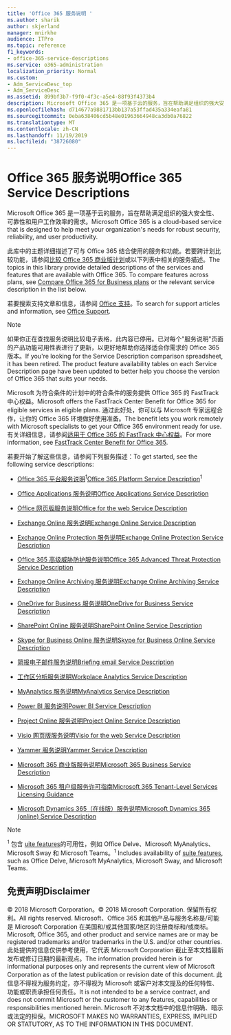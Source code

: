 ```yaml
---
title: 'Office 365 服务说明 '
ms.author: sharik
author: skjerland
manager: mnirkhe
audience: ITPro
ms.topic: reference
f1_keywords:
- office-365-service-descriptions
ms.service: o365-administration
localization_priority: Normal
ms.custom:
- Adm_ServiceDesc_top
- Adm_ServiceDesc
ms.assetid: 899bf3b7-f9f0-4f3c-a5e4-88f93f4373b4
description: Microsoft Office 365 是一项基于云的服务，旨在帮助满足组织的强大安全性、可靠性和用户工作效率的需求。
ms.openlocfilehash: d714677a9881713bb137a53ffad435a334eafa81
ms.sourcegitcommit: 0eba638406cd5b48e01963664948ca3db0a76822
ms.translationtype: MT
ms.contentlocale: zh-CN
ms.lasthandoff: 11/19/2019
ms.locfileid: "38726080"
---
```

# <a name="office-365-service-descriptions"></a><span data-ttu-id="545ee-103">Office 365 服务说明</span><span class="sxs-lookup"><span data-stu-id="545ee-103">Office 365 Service Descriptions</span></span> 

<span data-ttu-id="545ee-104">Microsoft Office 365 是一项基于云的服务，旨在帮助满足组织的强大安全性、可靠性和用户工作效率的需求。</span><span class="sxs-lookup"><span data-stu-id="545ee-104">Microsoft Office 365 is a cloud-based service that is designed to help meet your organization's needs for robust security, reliability, and user productivity.</span></span> 
  
<span data-ttu-id="545ee-p101">此库中的主题详细描述了可与 Office 365 结合使用的服务和功能。若要跨计划比较功能，请参阅[比较 Office 365 商业版计划](https://go.microsoft.com/fwlink/?LinkID=799177&amp;clcid=0x409)或以下列表中相关的服务描述。</span><span class="sxs-lookup"><span data-stu-id="545ee-p101">The topics in this library provide detailed descriptions of the services and features that are available with Office 365. To compare features across plans, see [Compare Office 365 for Business plans](https://go.microsoft.com/fwlink/?LinkID=799177&amp;clcid=0x409) or the relevant service description in the list below.</span></span> 
  
<span data-ttu-id="545ee-107">若要搜索支持文章和信息，请参阅 [Office 支持](https://support.office.com/)。</span><span class="sxs-lookup"><span data-stu-id="545ee-107">To search for support articles and information, see [Office Support](https://support.office.com/).</span></span>
  
> [!NOTE]
> <span data-ttu-id="545ee-p102">如果你正在查找服务说明比较电子表格，此内容已停用。已对每个"服务说明"页面的产品功能可用性表进行了更新，以更好地帮助你选择适合你需求的 Office 365 版本。</span><span class="sxs-lookup"><span data-stu-id="545ee-p102">If you're looking for the Service Description comparison spreadsheet, it has been retired. The product feature availability tables on each Service Description page have been updated to better help you choose the version of Office 365 that suits your needs.</span></span> 
  
<span data-ttu-id="545ee-110">Microsoft 为符合条件的计划中的符合条件的服务提供 Office 365 的 FastTrack 中心权益。</span><span class="sxs-lookup"><span data-stu-id="545ee-110">Microsoft offers the FastTrack Center Benefit for Office 365 for eligible services in eligible plans.</span></span> <span data-ttu-id="545ee-111">通过此好处，你可以与 Microsoft 专家远程合作，让你的 Office 365 环境做好使用准备。</span><span class="sxs-lookup"><span data-stu-id="545ee-111">The benefit lets you work remotely with Microsoft specialists to get your Office 365 environment ready for use.</span></span> <span data-ttu-id="545ee-112">有关详细信息，请参阅[适用于 Office 365 的 FastTrack 中心权益](https://docs.microsoft.com/fasttrack/O365-fasttrack-benefit-for-office-365)。</span><span class="sxs-lookup"><span data-stu-id="545ee-112">For more information, see [FastTrack Center Benefit for Office 365](https://docs.microsoft.com/fasttrack/O365-fasttrack-benefit-for-office-365).</span></span>
  
<span data-ttu-id="545ee-113">若要开始了解这些信息，请参阅下列服务描述：</span><span class="sxs-lookup"><span data-stu-id="545ee-113">To get started, see the following service descriptions:</span></span>
  
- <span data-ttu-id="545ee-114">[Office 365 平台服务说明](office-365-platform-service-description/office-365-platform-service-description.md)<sup>1</sup></span><span class="sxs-lookup"><span data-stu-id="545ee-114">[Office 365 Platform Service Description](office-365-platform-service-description/office-365-platform-service-description.md)<sup>1</sup></span></span>
    
- [<span data-ttu-id="545ee-115">Office Applications 服务说明</span><span class="sxs-lookup"><span data-stu-id="545ee-115">Office Applications Service Description</span></span>](office-applications-service-description/office-applications-service-description.md)
    
- [<span data-ttu-id="545ee-116">Office 网页版服务说明</span><span class="sxs-lookup"><span data-stu-id="545ee-116">Office for the web Service Description</span></span>](office-online-service-description/office-online-service-description.md)
    
- [<span data-ttu-id="545ee-117">Exchange Online 服务说明</span><span class="sxs-lookup"><span data-stu-id="545ee-117">Exchange Online Service Description</span></span>](exchange-online-service-description/exchange-online-service-description.md)
    
- [<span data-ttu-id="545ee-118">Exchange Online Protection 服务说明</span><span class="sxs-lookup"><span data-stu-id="545ee-118">Exchange Online Protection Service Description</span></span>](exchange-online-protection-service-description/exchange-online-protection-service-description.md)
    
- [<span data-ttu-id="545ee-119">Office 365 高级威胁防护服务说明</span><span class="sxs-lookup"><span data-stu-id="545ee-119">Office 365 Advanced Threat Protection Service Description</span></span>](office-365-advanced-threat-protection-service-description.md)
    
- [<span data-ttu-id="545ee-120">Exchange Online Archiving 服务说明</span><span class="sxs-lookup"><span data-stu-id="545ee-120">Exchange Online Archiving Service Description</span></span>](exchange-online-archiving-service-description/exchange-online-archiving-service-description.md)
    
- [<span data-ttu-id="545ee-121">OneDrive for Business 服务说明</span><span class="sxs-lookup"><span data-stu-id="545ee-121">OneDrive for Business Service Description</span></span>](onedrive-for-business-service-description.md)
    
- [<span data-ttu-id="545ee-122">SharePoint Online 服务说明</span><span class="sxs-lookup"><span data-stu-id="545ee-122">SharePoint Online Service Description</span></span>](sharepoint-online-service-description/sharepoint-online-service-description.md)
    
- [<span data-ttu-id="545ee-123">Skype for Business Online 服务说明</span><span class="sxs-lookup"><span data-stu-id="545ee-123">Skype for Business Online Service Description</span></span>](skype-for-business-online-service-description/skype-for-business-online-service-description.md)
    
- [<span data-ttu-id="545ee-124">简报电子邮件服务说明</span><span class="sxs-lookup"><span data-stu-id="545ee-124">Briefing email Service Description</span></span>](briefing-service-description.md)

- [<span data-ttu-id="545ee-125">工作区分析服务说明</span><span class="sxs-lookup"><span data-stu-id="545ee-125">Workplace Analytics Service Description</span></span>](workplace-analytics-service-description.md)

- [<span data-ttu-id="545ee-126">MyAnalytics 服务说明</span><span class="sxs-lookup"><span data-stu-id="545ee-126">MyAnalytics Service Description</span></span>](mya-service-description.md)
    
- [<span data-ttu-id="545ee-127">Power BI 服务说明</span><span class="sxs-lookup"><span data-stu-id="545ee-127">Power BI Service Description</span></span>](power-bi-service-description.md)
    
- [<span data-ttu-id="545ee-128">Project Online 服务说明</span><span class="sxs-lookup"><span data-stu-id="545ee-128">Project Online Service Description</span></span>](project-online-service-description/project-online-service-description.md)
    
- [<span data-ttu-id="545ee-129">Visio 网页版服务说明</span><span class="sxs-lookup"><span data-stu-id="545ee-129">Visio for the web Service Description</span></span>](visio-online-service-description/visio-online-service-description.md)
    
- [<span data-ttu-id="545ee-130">Yammer 服务说明</span><span class="sxs-lookup"><span data-stu-id="545ee-130">Yammer Service Description</span></span>](yammer-service-description/yammer-service-description.md)

- [<span data-ttu-id="545ee-131">Microsoft 365 商业版服务说明</span><span class="sxs-lookup"><span data-stu-id="545ee-131">Microsoft 365 Business Service Description</span></span>](microsoft-365-service-descriptions/microsoft-365-business-service-description.md)

- [<span data-ttu-id="545ee-132">Microsoft 365 租户级服务许可指南</span><span class="sxs-lookup"><span data-stu-id="545ee-132">Microsoft 365 Tenant-Level Services Licensing Guidance</span></span>](microsoft-365-service-descriptions/microsoft-365-tenantlevel-services-licensing-guidance/microsoft-365-tenantlevel-services-licensing-guidance.md)
    
- [<span data-ttu-id="545ee-133">Microsoft Dynamics 365（在线版）服务说明</span><span class="sxs-lookup"><span data-stu-id="545ee-133">Microsoft Dynamics 365 (online) Service Description</span></span>](microsoft-dynamics-365-online-service-description.md)
    
> [!NOTE]
> <span data-ttu-id="545ee-134"><sup>1</sup> 包含 [uite features](https://docs.microsoft.com/office365/servicedescriptions/office-365-platform-service-description/office-365-suite-features)的可用性，例如 Office Delve、Microsoft MyAnalytics、Microsoft Sway 和 Microsoft Teams。</span><span class="sxs-lookup"><span data-stu-id="545ee-134"><sup>1</sup> Includes availability of [suite features](https://docs.microsoft.com/office365/servicedescriptions/office-365-platform-service-description/office-365-suite-features), such as Office Delve, Microsoft MyAnalytics, Microsoft Sway, and Microsoft Teams.</span></span>
  
## <a name="disclaimer"></a><span data-ttu-id="545ee-135">免责声明</span><span class="sxs-lookup"><span data-stu-id="545ee-135">Disclaimer</span></span>

<span data-ttu-id="545ee-136">© 2018 Microsoft Corporation。</span><span class="sxs-lookup"><span data-stu-id="545ee-136">© 2018 Microsoft Corporation.</span></span> <span data-ttu-id="545ee-137">保留所有权利。</span><span class="sxs-lookup"><span data-stu-id="545ee-137">All rights reserved.</span></span> <span data-ttu-id="545ee-138">Microsoft、Office 365 和其他产品与服务名称是/可能是 Microsoft Corporation 在美国和/或其他国家/地区的注册商标和/或商标。</span><span class="sxs-lookup"><span data-stu-id="545ee-138">Microsoft, Office 365, and other product and service names are or may be registered trademarks and/or trademarks in the U.S. and/or other countries.</span></span> <span data-ttu-id="545ee-139">此处提供的信息仅供参考使用，它代表 Microsoft Corporation 截止至本文档最新发布或修订日期的最新观点。</span><span class="sxs-lookup"><span data-stu-id="545ee-139">The information provided herein is for informational purposes only and represents the current view of Microsoft Corporation as of the latest publication or revision date of this document.</span></span> <span data-ttu-id="545ee-140">此信息不得视为服务约定，亦不得视为 Microsoft 或客户对本文提及的任何特性、功能或职责承担任何责任。</span><span class="sxs-lookup"><span data-stu-id="545ee-140">It is not intended to be a service contract, and does not commit Microsoft or the customer to any features, capabilities or responsibilities mentioned herein.</span></span> <span data-ttu-id="545ee-141">Microsoft 不对本文档中的信息作明确、暗示或法定的担保。</span><span class="sxs-lookup"><span data-stu-id="545ee-141">MICROSOFT MAKES NO WARRANTIES, EXPRESS, IMPLIED OR STATUTORY, AS TO THE INFORMATION IN THIS DOCUMENT.</span></span> 
  
